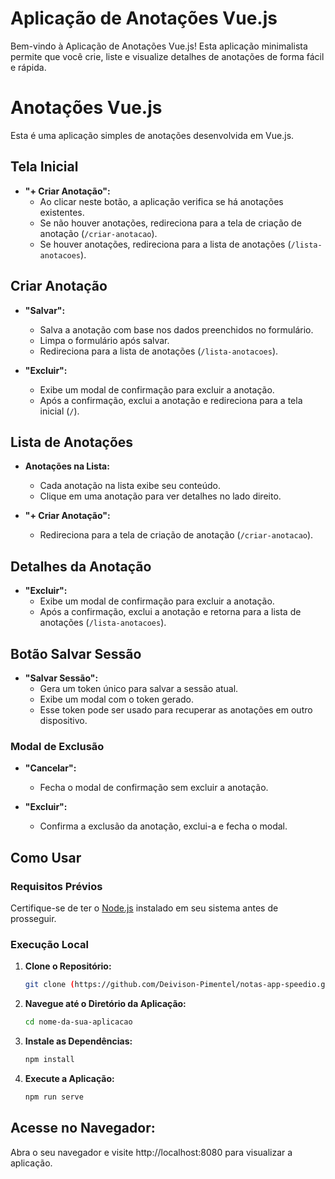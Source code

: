 # Aplicação de Anotações Vue.js

Bem-vindo à Aplicação de Anotações Vue.js! Esta aplicação minimalista permite que você crie, liste e visualize detalhes de anotações de forma fácil e rápida.

# Anotações Vue.js

Esta é uma aplicação simples de anotações desenvolvida em Vue.js.

## Tela Inicial

- **"+ Criar Anotação":**
  - Ao clicar neste botão, a aplicação verifica se há anotações existentes.
  - Se não houver anotações, redireciona para a tela de criação de anotação (`/criar-anotacao`).
  - Se houver anotações, redireciona para a lista de anotações (`/lista-anotacoes`).

## Criar Anotação

- **"Salvar":**
  - Salva a anotação com base nos dados preenchidos no formulário.
  - Limpa o formulário após salvar.
  - Redireciona para a lista de anotações (`/lista-anotacoes`).

- **"Excluir":**
  - Exibe um modal de confirmação para excluir a anotação.
  - Após a confirmação, exclui a anotação e redireciona para a tela inicial (`/`).

## Lista de Anotações

- **Anotações na Lista:**
  - Cada anotação na lista exibe seu conteúdo.
  - Clique em uma anotação para ver detalhes no lado direito.

- **"+ Criar Anotação":**
  - Redireciona para a tela de criação de anotação (`/criar-anotacao`).

## Detalhes da Anotação

- **"Excluir":**
  - Exibe um modal de confirmação para excluir a anotação.
  - Após a confirmação, exclui a anotação e retorna para a lista de anotações (`/lista-anotacoes`).

## Botão Salvar Sessão

- **"Salvar Sessão":**
  - Gera um token único para salvar a sessão atual.
  - Exibe um modal com o token gerado.
  - Esse token pode ser usado para recuperar as anotações em outro dispositivo.

### Modal de Exclusão

- **"Cancelar":**
  - Fecha o modal de confirmação sem excluir a anotação.

- **"Excluir":**
  - Confirma a exclusão da anotação, exclui-a e fecha o modal.

## Como Usar

### Requisitos Prévios
Certifique-se de ter o [Node.js](https://nodejs.org/) instalado em seu sistema antes de prosseguir.

### Execução Local

1. **Clone o Repositório:**
   ```bash
   git clone (https://github.com/Deivison-Pimentel/notas-app-speedio.git)
   
2. **Navegue até o Diretório da Aplicação:**
   ```bash
   cd nome-da-sua-aplicacao

3. **Instale as Dependências:**
   ```bash
   npm install

4. **Execute a Aplicação:**
   ```bash
   npm run serve

## Acesse no Navegador:

Abra o seu navegador e visite http://localhost:8080 para visualizar a aplicação.
   
